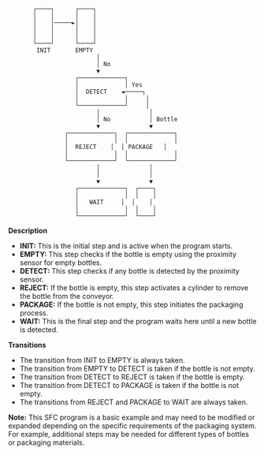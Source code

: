 ```
       ┌────┐      ┌────┐
       │    │      │    │
       │    │─────►│    │
       │    │      │    │
       │    │      │    │
       └────┘      └────┘
        INIT       EMPTY
                         │
                         │ No
                         ▼
                   ┌─────────────┐
                   │             │ Yes
                   │  DETECT    ◄─────┐
                   │             │     │
                   └─────────────┘     │
                         │              │ 
                         │ No           │ Bottle
                         ▼              ▼
                ┌─────────────┐  ┌─────────────┐
                │             │  │             │
                │  REJECT    │  │ PACKAGE   │
                │             │  │             │
                └─────────────┘  └─────────────┘
                         │              │
                         │              │
                         ▼              ▼
                   ┌─────────────┐  ┌────┐
                   │             │  │    │
                   │   WAIT     │  │    │
                   │             │  │    │
                   └─────────────┘  └────┘ 
```
**Description**

*   **INIT:** This is the initial step and is active when the program starts.
*   **EMPTY:**  This step checks if the bottle is empty using the proximity sensor for empty bottles. 
*   **DETECT:** This step checks if any bottle is detected by the proximity sensor. 
*   **REJECT:** If the bottle is empty, this step activates a cylinder to remove the bottle from the conveyor.
*   **PACKAGE:** If the bottle is not empty, this step initiates the packaging process.
*   **WAIT:**  This is the final step and the program waits here until a new bottle is detected. 

**Transitions**

*   The transition from INIT to EMPTY is always taken.
*   The transition from EMPTY to DETECT is taken if the bottle is not empty.
*   The transition from DETECT to REJECT is taken if the bottle is empty.
*   The transition from DETECT to PACKAGE is taken if the bottle is not empty. 
*   The transitions from REJECT and PACKAGE to WAIT are always taken.

**Note:** This SFC program is a basic example and may need to be modified or expanded depending on the specific requirements of the packaging system. For example, additional steps may be needed for different types of bottles or packaging materials. 
